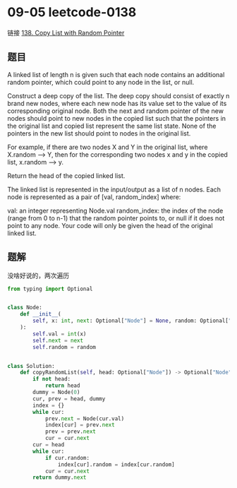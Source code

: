 # 09-05 leetcode-0138

链接 [138. Copy List with Random Pointer](https://leetcode.com/problems/copy-list-with-random-pointer/description/)

## 题目

A linked list of length n is given such that each node contains an additional random pointer, which could point to any node in the list, or null.

Construct a deep copy of the list. The deep copy should consist of exactly n brand new nodes, where each new node has its value set to the value of its corresponding original node. Both the next and random pointer of the new nodes should point to new nodes in the copied list such that the pointers in the original list and copied list represent the same list state. None of the pointers in the new list should point to nodes in the original list.

For example, if there are two nodes X and Y in the original list, where X.random --> Y, then for the corresponding two nodes x and y in the copied list, x.random --> y.

Return the head of the copied linked list.

The linked list is represented in the input/output as a list of n nodes. Each node is represented as a pair of [val, random_index] where:

val: an integer representing Node.val
random_index: the index of the node (range from 0 to n-1) that the random pointer points to, or null if it does not point to any node.
Your code will only be given the head of the original linked list.

## 题解

没啥好说的，两次遍历

```python
from typing import Optional


class Node:
    def __init__(
        self, x: int, next: Optional["Node"] = None, random: Optional["Node"] = None
    ):
        self.val = int(x)
        self.next = next
        self.random = random


class Solution:
    def copyRandomList(self, head: Optional["Node"]) -> Optional["Node"]:
        if not head:
            return head
        dummy = Node(0)
        cur, prev = head, dummy
        index = {}
        while cur:
            prev.next = Node(cur.val)
            index[cur] = prev.next
            prev = prev.next
            cur = cur.next
        cur = head
        while cur:
            if cur.random:
                index[cur].random = index[cur.random]
            cur = cur.next
        return dummy.next
```
